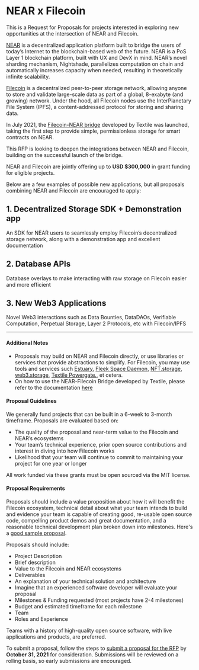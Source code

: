 # NEAR x Filecoin

This is a Request for Proposals for projects interested in exploring new opportunities at the intersection of NEAR and Filecoin.

[NEAR](https://near.org/) is a decentralized application platform built to bridge the users of today’s Internet to the blockchain-based web of the future. NEAR is a PoS Layer 1 blockchain platform, built with UX and DevX in mind. NEAR’s novel sharding mechanism, Nightshade, parallelizes computation on chain and automatically increases capacity when needed, resulting in theoretically infinite scalability.

[Filecoin](https://filecoin.io/) is a decentralized peer-to-peer storage network, allowing anyone to store and validate large-scale data as part of a global, 8-exabyte (and growing) network. Under the hood, all Filecoin nodes use the InterPlanetary File System (IPFS), a content-addressed protocol for storing and sharing data.

In July 2021, the [Filecoin-NEAR bridge](https://blog.textile.io/native-filecoin-storage-for-blockchains/) developed by Textile was launched, taking the first step to provide simple, permissionless storage for smart contracts on NEAR. 

This RFP is looking to deepen the integrations between NEAR and Filecoin, building on the successful launch of the bridge.

NEAR and Filecoin are jointly offering up to **USD $300,000** in grant funding for eligible projects.

Below are a few examples of possible new applications, but all proposals combining NEAR and Filecoin are encouraged to apply:

## 1. **Decentralized Storage SDK + Demonstration app**
An SDK for NEAR users to seamlessly employ Filecoin’s decentralized storage network, along with a demonstration app and excellent documentation

## 2. **Database APIs**
Database overlays to make interacting with raw storage on Filecoin easier and more efficient

## 3. **New Web3 Applications**
Novel Web3 interactions such as Data Bounties, DataDAOs, Verifiable Computation, Perpetual Storage, Layer 2 Protocols, etc with Filecoin/IPFS

---

#### Additional Notes

* Proposals may build on NEAR and Filecoin directly, or use libraries or services that provide abstractions to simplify. For Filecoin, you may use tools and services such [Estuary](https://estuary.tech/), [Fleek Space Daemon](https://github.com/FleekHQ/space-daemon), [NFT.storage](https://nft.storage/), [web3.storage](https://web3.storage/), [Textile Powergate.](https://github.com/textileio/powergate/), et cetera. 
* On how to use the NEAR-Filecoin Bridge developed by Textile, please refer to the documentation [here](https://near.storage/docs/)

#### Proposal Guidelines

We generally fund projects that can be built in a 6-week to 3-month timeframe. Proposals are evaluated based on:
* The quality of the proposal and near-term value to the Filecoin and NEAR’s ecosystems
* Your team’s technical experience, prior open source contributions and interest in diving into how Filecoin works
* Likelihood that your team will continue to commit to maintaining your project for one year or longer

All work funded via these grants must be open sourced via the MIT license.

#### Proposal Requirements

Proposals should include a value proposition about how it will benefit the Filecoin ecosystem, technical detail about what your team intends to build and evidence your team is capable of creating good, re-usable open source code, compelling product demos and great documentation, and a reasonable technical development plan broken down into milestones. Here's a [good sample proposal](https://github.com/filecoin-project/devgrants/pull/254).

Proposals should include:

* Project Description
* Brief description
* Value to the Filecoin and NEAR ecosystems
* Deliverables
* An explanation of your technical solution and architecture
* Imagine that an experienced software developer will evaluate your proposal
* Milestones & Funding requested (most projects have 2-4 milestones)
* Budget and estimated timeframe for each milestone
* Team
* Roles and Experience

Teams with a history of high-quality open source software, with live applications and products, are preferred.

To submit a proposal, follow the steps to [submit a proposal for the RFP](https://github.com/filecoin-project/devgrants/#submit-a-proposal-for-an-rfp) by **October 31, 2021** for consideration. Submissions will be reviewed on a rolling basis, so early submissions are encouraged.

